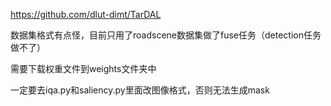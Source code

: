 https://github.com/dlut-dimt/TarDAL

数据集格式有点怪，目前只用了roadscene数据集做了fuse任务（detection任务做不了）

需要下载权重文件到weights文件夹中

一定要去iqa.py和saliency.py里面改图像格式，否则无法生成mask
